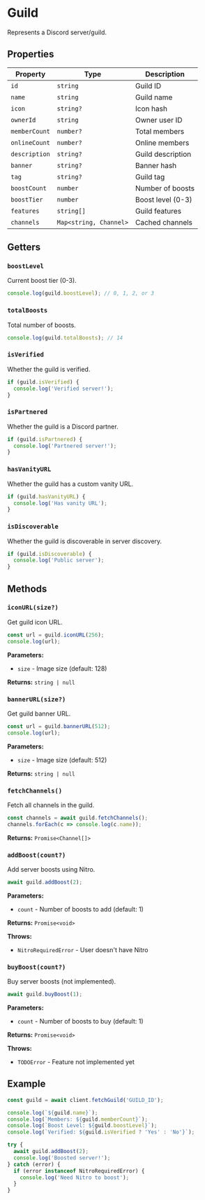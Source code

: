 # Guild

Represents a Discord server/guild.

## Properties

| Property | Type | Description |
|----------|------|-------------|
| `id` | `string` | Guild ID |
| `name` | `string` | Guild name |
| `icon` | `string?` | Icon hash |
| `ownerId` | `string` | Owner user ID |
| `memberCount` | `number?` | Total members |
| `onlineCount` | `number?` | Online members |
| `description` | `string?` | Guild description |
| `banner` | `string?` | Banner hash |
| `tag` | `string?` | Guild tag |
| `boostCount` | `number` | Number of boosts |
| `boostTier` | `number` | Boost level (0-3) |
| `features` | `string[]` | Guild features |
| `channels` | `Map<string, Channel>` | Cached channels |

## Getters

### `boostLevel`

Current boost tier (0-3).

```typescript
console.log(guild.boostLevel); // 0, 1, 2, or 3
```

### `totalBoosts`

Total number of boosts.

```typescript
console.log(guild.totalBoosts); // 14
```

### `isVerified`

Whether the guild is verified.

```typescript
if (guild.isVerified) {
  console.log('Verified server!');
}
```

### `isPartnered`

Whether the guild is a Discord partner.

```typescript
if (guild.isPartnered) {
  console.log('Partnered server!');
}
```

### `hasVanityURL`

Whether the guild has a custom vanity URL.

```typescript
if (guild.hasVanityURL) {
  console.log('Has vanity URL');
}
```

### `isDiscoverable`

Whether the guild is discoverable in server discovery.

```typescript
if (guild.isDiscoverable) {
  console.log('Public server');
}
```

## Methods

### `iconURL(size?)`

Get guild icon URL.

```typescript
const url = guild.iconURL(256);
console.log(url);
```

**Parameters:**
- `size` - Image size (default: 128)

**Returns:** `string | null`

### `bannerURL(size?)`

Get guild banner URL.

```typescript
const url = guild.bannerURL(512);
console.log(url);
```

**Parameters:**
- `size` - Image size (default: 512)

**Returns:** `string | null`

### `fetchChannels()`

Fetch all channels in the guild.

```typescript
const channels = await guild.fetchChannels();
channels.forEach(c => console.log(c.name));
```

**Returns:** `Promise<Channel[]>`

### `addBoost(count?)`

Add server boosts using Nitro.

```typescript
await guild.addBoost(2);
```

**Parameters:**
- `count` - Number of boosts to add (default: 1)

**Returns:** `Promise<void>`

**Throws:**
- `NitroRequiredError` - User doesn't have Nitro

### `buyBoost(count?)`

Buy server boosts (not implemented).

```typescript
await guild.buyBoost(1);
```

**Parameters:**
- `count` - Number of boosts to buy (default: 1)

**Returns:** `Promise<void>`

**Throws:**
- `TODOError` - Feature not implemented yet

## Example

```typescript
const guild = await client.fetchGuild('GUILD_ID');

console.log(`${guild.name}`);
console.log(`Members: ${guild.memberCount}`);
console.log(`Boost Level: ${guild.boostLevel}`);
console.log(`Verified: ${guild.isVerified ? 'Yes' : 'No'}`);

try {
  await guild.addBoost(2);
  console.log('Boosted server!');
} catch (error) {
  if (error instanceof NitroRequiredError) {
    console.log('Need Nitro to boost');
  }
}
```